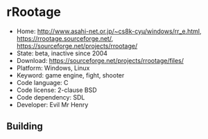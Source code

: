 # rRootage

- Home: http://www.asahi-net.or.jp/~cs8k-cyu/windows/rr_e.html, https://rrootage.sourceforge.net/, https://sourceforge.net/projects/rrootage/
- State: beta, inactive since 2004
- Download: https://sourceforge.net/projects/rrootage/files/
- Platform: Windows, Linux
- Keyword: game engine, fight, shooter
- Code language: C
- Code license: 2-clause BSD
- Code dependency: SDL
- Developer: Evil Mr Henry

## Building
